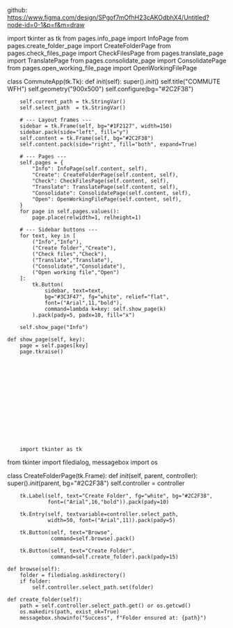 github: https://www.figma.com/design/SPgof7mOfhH23cAKOdbhX4/Untitled?node-id=0-1&p=f&m=draw

import tkinter as tk
from pages.info_page import InfoPage
from pages.create_folder_page import CreateFolderPage
from pages.check_files_page import CheckFilesPage
from pages.translate_page import TranslatePage
from pages.consolidate_page import ConsolidatePage
from pages.open_working_file_page import OpenWorkingFilePage

class CommuteApp(tk.Tk):
    def _init_(self):
        super()._init_()
        self.title("COMMUTE WFH")
        self.geometry("900x500")
        self.configure(bg="#2C2F38")

        self.current_path = tk.StringVar()
        self.select_path  = tk.StringVar()

        # --- Layout frames ---
        sidebar = tk.Frame(self, bg="#1F2127", width=150)
        sidebar.pack(side="left", fill="y")
        self.content = tk.Frame(self, bg="#2C2F38")
        self.content.pack(side="right", fill="both", expand=True)

        # --- Pages ---
        self.pages = {
            "Info": InfoPage(self.content, self),
            "Create": CreateFolderPage(self.content, self),
            "Check": CheckFilesPage(self.content, self),
            "Translate": TranslatePage(self.content, self),
            "Consolidate": ConsolidatePage(self.content, self),
            "Open": OpenWorkingFilePage(self.content, self),
        }
        for page in self.pages.values():
            page.place(relwidth=1, relheight=1)

        # --- Sidebar buttons ---
        for text, key in [
            ("Info","Info"),
            ("Create folder","Create"),
            ("Check files","Check"),
            ("Translate","Translate"),
            ("Consolidate","Consolidate"),
            ("Open working file","Open")
        ]:
            tk.Button(
                sidebar, text=text,
                bg="#3C3F47", fg="white", relief="flat",
                font=("Arial",11,"bold"),
                command=lambda k=key: self.show_page(k)
            ).pack(pady=5, padx=10, fill="x")

        self.show_page("Info")

    def show_page(self, key):
        page = self.pages[key]
        page.tkraise()















        import tkinter as tk
from tkinter import filedialog, messagebox
import os

class CreateFolderPage(tk.Frame):
    def _init_(self, parent, controller):
        super()._init_(parent, bg="#2C2F38")
        self.controller = controller

        tk.Label(self, text="Create Folder", fg="white", bg="#2C2F38",
                 font=("Arial",16,"bold")).pack(pady=10)

        tk.Entry(self, textvariable=controller.select_path,
                 width=50, font=("Arial",11)).pack(pady=5)

        tk.Button(self, text="Browse",
                  command=self.browse).pack()

        tk.Button(self, text="Create Folder",
                  command=self.create_folder).pack(pady=15)

    def browse(self):
        folder = filedialog.askdirectory()
        if folder:
            self.controller.select_path.set(folder)

    def create_folder(self):
        path = self.controller.select_path.get() or os.getcwd()
        os.makedirs(path, exist_ok=True)
        messagebox.showinfo("Success", f"Folder ensured at: {path}")
